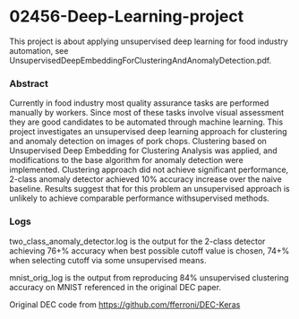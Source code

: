 # 02456-Deep-Learning-project

This project is about applying unsupervised deep learning for food industry automation, see UnsupervisedDeepEmbeddingForClusteringAndAnomalyDetection.pdf.

### Abstract
Currently in food industry most quality assurance tasks are performed manually by workers.  Since most of these tasks involve  visual  assessment  they  are  good  candidates  to  be automated  through  machine  learning.   This  project  investigates an unsupervised deep learning approach for clustering and anomaly detection on images of pork chops.  Clustering based on Unsupervised Deep Embedding for Clustering Analysis was applied, and modifications to the base algorithm for anomaly detection were implemented.   Clustering approach did  not  achieve  significant  performance,  2-class  anomaly detector achieved 10% accuracy increase over the naive baseline.   Results suggest that for this problem an unsupervised approach is unlikely to achieve comparable performance withsupervised methods.

### Logs

two_class_anomaly_detector.log is the output for the 2-class detector achieving 76+% accuracy when best possible cutoff value is chosen, 74+% when selecting cutoff via some unsupervised means.

mnist_orig_log is the output from reproducing 84% unsupervised clustering accuracy on MNIST referenced in the original DEC paper.

Original DEC code from https://github.com/fferroni/DEC-Keras
